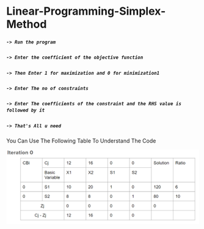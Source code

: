 # Linear-Programming-Simplex-Method

##### `-> Run the program`
##### `-> Enter the coefficient of the objective function`
##### `-> Then Enter 1 for maximization and 0 for minimization1`
##### `-> Enter The no of constraints`
##### `-> Enter The coefficients of the constraint and the RHS value is followed by it`
##### `-> That's All u need`

You Can Use The Following Table To Understand The Code

![Simplex Tableau](https://github.com/PrinceRajRoy/Linear-Programming-Simplex-Method/blob/master/Simplex%20Tableau.PNG)
